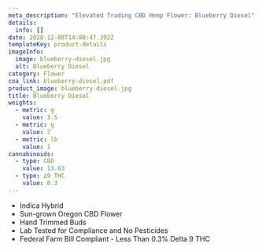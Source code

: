 ```yaml
---
meta_description: "Elevated Trading CBD Hemp Flower: Blueberry Diesel"
details:
  info: []
date: 2020-12-08T14:00:47.392Z
templateKey: product-details
imageInfo:
  image: blueberry-diesel.jpg
  alt: Blueberry Diesel
category: Flower
coa_link: blueberry-diesel.pdf
product_image: blueberry-diesel.jpg
title: Blueberry Diesel
weights:
  - metric: g
    value: 3.5
  - metric: g
    value: 7
  - metric: lb
    value: 1
cannabinoids:
  - type: CBD
    value: 13.83
  - type: ∆9 THC
    value: 0.3
---
```


- Indica Hybrid
- Sun-grown Oregon CBD Flower
- Hand Trimmed Buds
- Lab Tested for Compliance and No Pesticides
- Federal Farm Bill Compliant - Less Than 0.3% Delta 9 THC
